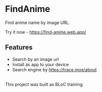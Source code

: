 # FindAnime

Find anime name by image URL. 

Try it now - https://find-anime.web.app/

## Features
* Search by an image url
* Install as app to your device
* Search engine by https://trace.moe/about

<br>
This project was built as BLoC training. 